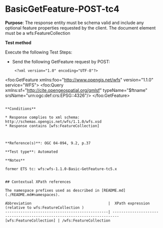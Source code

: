 # BasicGetFeature-POST-tc4

**Purpose**: The response entity must be schema valid and include any optional feature properties requested by the client. The document element must be a wfs:FeatureCollection

**Test method**

Execute the following Test Steps:

* Send the following GetFeature request by POST:
 
  ```
   <?xml version="1.0" encoding="UTF-8"?>
<foo:GetFeature xmlns:foo="http://www.opengis.net/wfs" version="1.1.0" service="WFS">
<foo:Query xmlns:sf="http://cite.opengeospatial.org/gmlsf" typeName="$ftname" srsName="urn:ogc:def:crs:EPSG::4326"/>
</foo:GetFeature>
  ```

**Conditions**

* Response complies to xml schema: http://schemas.opengis.net/wfs/1.1.0/wfs.xsd
* Response contains [wfs:FeatureCollection]



**Reference(s)**: OGC 04-094, 9.2, p.37 

**Test type**: Automated

**Notes**

former ETS tc: wfs:wfs-1.1.0-Basic-GetFeature-tc5.x


## Contextual XPath references

The namespace prefixes used as described in [README.md](./README.md#namespaces).

Abbreviation                                   |  XPath expression (relative to wfs:FeatureCollection )
-----------------------------------------------| -------------------------------------------------------------------------
 [wfs:FeatureCollection] | /wfs:FeatureCollection

